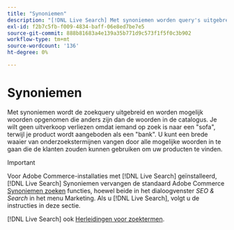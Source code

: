 ```yaml
---
title: "Synoniemen"
description: "[!DNL Live Search] Met synoniemen worden query's uitgebreid met woorden die afwijken van die in uw catalogus."
exl-id: f2b7c5fb-f009-4834-baff-06e8ed7be7e5
source-git-commit: 888b81683a4e139a35b771d9c573f1f5f0c3b902
workflow-type: tm+mt
source-wordcount: '136'
ht-degree: 0%

---
```


# Synoniemen

Met synoniemen wordt de zoekquery uitgebreid en worden mogelijk woorden opgenomen die anders zijn dan de woorden in de catalogus. Je wilt geen uitverkoop verliezen omdat iemand op zoek is naar een &quot;sofa&quot;, terwijl je product wordt aangeboden als een &quot;bank&quot;. U kunt een brede waaier van onderzoekstermijnen vangen door alle mogelijke woorden in te gaan die de klanten zouden kunnen gebruiken om uw producten te vinden.

>[!IMPORTANT]
>
>Voor Adobe Commerce-installaties met [!DNL Live Search] geïnstalleerd, [!DNL Live Search] Synoniemen vervangen de standaard Adobe Commerce [Synoniemen zoeken](https://experienceleague.adobe.com/docs/commerce-admin/catalog/catalog/search/search-terms.html#search-synonyms) functies, hoewel beide in het dialoogvenster *SEO &amp; Search* in het menu Marketing. Als u [!DNL Live Search], volgt u de instructies in deze sectie.

[!DNL Live Search] ook [Herleidingen voor zoektermen](https://experienceleague.adobe.com/docs/commerce-admin/catalog/catalog/search/search-terms.html).

